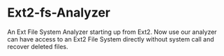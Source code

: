 # Ext2-fs-Analyzer
An Ext File System Analyzer starting up from Ext2. Now use our analyzer can have access to an Ext2 File System directly without system call and recover deleted files.
